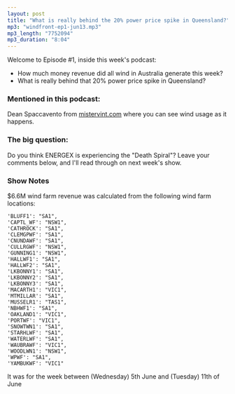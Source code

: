 ```yaml
---
layout: post
title: "What is really behind the 20% power price spike in Queensland?"
mp3: "windfront-ep1-jun13.mp3"
mp3_length: "7752094"
mp3_duration: "8:04"
---
```


Welcome to Episode #1, inside this week's podcast:

- How much money revenue did all wind in Australia generate this week?
- What is really behind that 20% power price spike in Queensland?


### Mentioned in this podcast:

Dean Spaccavento from [mistervint.com](http://mistervint.com) where you can see
wind usage as it happens.

### The big question:

Do you think ENERGEX is experiencing the "Death Spiral"? Leave your comments below, and I'll read through on next week's show.

### Show Notes

$6.6M wind farm revenue was calculated from the following wind farm locations:

    'BLUFF1': "SA1",
    'CAPTL_WF': "NSW1",
    'CATHROCK': "SA1",
    'CLEMGPWF': "SA1",
    'CNUNDAWF': "SA1",
    'CULLRGWF': "NSW1",
    'GUNNING1': "NSW1",
    'HALLWF1': "SA1",
    'HALLWF2': "SA1",
    'LKBONNY1': "SA1",
    'LKBONNY2': "SA1",
    'LKBONNY3': "SA1",
    'MACARTH1': "VIC1",
    'MTMILLAR': "SA1",
    'MUSSELR1': "TAS1",
    'NBHWF1': "SA1",
    'OAKLAND1': "VIC1",
    'PORTWF': "VIC1",
    'SNOWTWN1': "SA1",
    'STARHLWF': "SA1",
    'WATERLWF': "SA1",
    'WAUBRAWF': "VIC1",
    'WOODLWN1': "NSW1",
    'WPWF': "SA1",
    'YAMBUKWF': "VIC1"

It was for the week between (Wednesday) 5th June and (Tuesday) 11th of June


